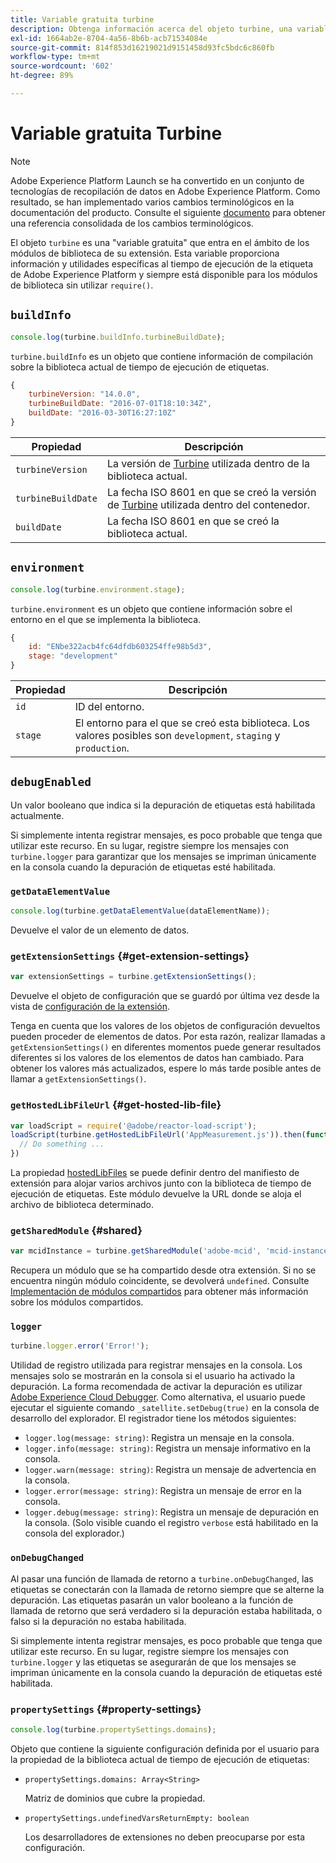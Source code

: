 ```yaml
---
title: Variable gratuita turbine
description: Obtenga información acerca del objeto turbine, una variable gratuita que proporciona información y utilidades específicas del tiempo de ejecución de la etiqueta de Adobe Experience Platform.
exl-id: 1664ab2e-8704-4a56-8b6b-acb71534084e
source-git-commit: 814f853d16219021d9151458d93fc5bdc6c860fb
workflow-type: tm+mt
source-wordcount: '602'
ht-degree: 89%

---
```


# Variable gratuita Turbine

>[!NOTE]
>
>Adobe Experience Platform Launch se ha convertido en un conjunto de tecnologías de recopilación de datos en Adobe Experience Platform. Como resultado, se han implementado varios cambios terminológicos en la documentación del producto. Consulte el siguiente [documento](../term-updates.md) para obtener una referencia consolidada de los cambios terminológicos.

El objeto `turbine` es una &quot;variable gratuita&quot; que entra en el ámbito de los módulos de biblioteca de su extensión. Esta variable proporciona información y utilidades específicas al tiempo de ejecución de la etiqueta de Adobe Experience Platform y siempre está disponible para los módulos de biblioteca sin utilizar `require()`.

## `buildInfo`

```js
console.log(turbine.buildInfo.turbineBuildDate);
```

`turbine.buildInfo` es un objeto que contiene información de compilación sobre la biblioteca actual de tiempo de ejecución de etiquetas.

```js
{
    turbineVersion: "14.0.0",
    turbineBuildDate: "2016-07-01T18:10:34Z",
    buildDate: "2016-03-30T16:27:10Z"
}
```

| Propiedad | Descripción |
| --- | --- |
| `turbineVersion` | La versión de [Turbine](https://www.npmjs.com/package/@adobe/reactor-turbine) utilizada dentro de la biblioteca actual. |
| `turbineBuildDate` | La fecha ISO 8601 en que se creó la versión de [Turbine](https://www.npmjs.com/package/@adobe/reactor-turbine) utilizada dentro del contenedor. |
| `buildDate` | La fecha ISO 8601 en que se creó la biblioteca actual. |


## `environment`

```js
console.log(turbine.environment.stage);
```

`turbine.environment` es un objeto que contiene información sobre el entorno en el que se implementa la biblioteca.

```js
{
    id: "ENbe322acb4fc64dfdb603254ffe98b5d3",
    stage: "development"
}
```

| Propiedad | Descripción |
| --- | --- |
| `id` | ID del entorno. |
| `stage` | El entorno para el que se creó esta biblioteca. Los valores posibles son `development`, `staging` y `production`. |


## `debugEnabled`

Un valor booleano que indica si la depuración de etiquetas está habilitada actualmente.

Si simplemente intenta registrar mensajes, es poco probable que tenga que utilizar este recurso. En su lugar, registre siempre los mensajes con `turbine.logger` para garantizar que los mensajes se impriman únicamente en la consola cuando la depuración de etiquetas esté habilitada.

### `getDataElementValue`

```js
console.log(turbine.getDataElementValue(dataElementName));
```

Devuelve el valor de un elemento de datos.

### `getExtensionSettings` {#get-extension-settings}

```js
var extensionSettings = turbine.getExtensionSettings();
```

Devuelve el objeto de configuración que se guardó por última vez desde la vista de [configuración de la extensión](./configuration.md).

Tenga en cuenta que los valores de los objetos de configuración devueltos pueden proceder de elementos de datos. Por esta razón, realizar llamadas a `getExtensionSettings()` en diferentes momentos puede generar resultados diferentes si los valores de los elementos de datos han cambiado. Para obtener los valores más actualizados, espere lo más tarde posible antes de llamar a `getExtensionSettings()`.

### `getHostedLibFileUrl` {#get-hosted-lib-file}

```js
var loadScript = require('@adobe/reactor-load-script');
loadScript(turbine.getHostedLibFileUrl('AppMeasurement.js')).then(function() {
  // Do something ...
})
```

La propiedad [hostedLibFiles](./manifest.md) se puede definir dentro del manifiesto de extensión para alojar varios archivos junto con la biblioteca de tiempo de ejecución de etiquetas. Este módulo devuelve la URL donde se aloja el archivo de biblioteca determinado.

### `getSharedModule` {#shared}

```js
var mcidInstance = turbine.getSharedModule('adobe-mcid', 'mcid-instance');
```

Recupera un módulo que se ha compartido desde otra extensión. Si no se encuentra ningún módulo coincidente, se devolverá `undefined`. Consulte [Implementación de módulos compartidos](./web/shared.md) para obtener más información sobre los módulos compartidos.

### `logger`

```js
turbine.logger.error('Error!');
```

Utilidad de registro utilizada para registrar mensajes en la consola. Los mensajes solo se mostrarán en la consola si el usuario ha activado la depuración. La forma recomendada de activar la depuración es utilizar [Adobe Experience Cloud Debugger](https://chrome.google.com/webstore/detail/adobe-experience-cloud-de/ocdmogmohccmeicdhlhhgepeaijenapj?src=propaganda). Como alternativa, el usuario puede ejecutar el siguiente comando `_satellite.setDebug(true)` en la consola de desarrollo del explorador. El registrador tiene los métodos siguientes:

* `logger.log(message: string)`: Registra un mensaje en la consola.
* `logger.info(message: string)`: Registra un mensaje informativo en la consola.
* `logger.warn(message: string)`: Registra un mensaje de advertencia en la consola.
* `logger.error(message: string)`: Registra un mensaje de error en la consola.
* `logger.debug(message: string)`: Registra un mensaje de depuración en la consola. (Solo visible cuando el registro `verbose` está habilitado en la consola del explorador.)

### `onDebugChanged`

Al pasar una función de llamada de retorno a `turbine.onDebugChanged`, las etiquetas se conectarán con la llamada de retorno siempre que se alterne la depuración. Las etiquetas pasarán un valor booleano a la función de llamada de retorno que será verdadero si la depuración estaba habilitada, o falso si la depuración no estaba habilitada.

Si simplemente intenta registrar mensajes, es poco probable que tenga que utilizar este recurso. En su lugar, registre siempre los mensajes con `turbine.logger` y las etiquetas se asegurarán de que los mensajes se impriman únicamente en la consola cuando la depuración de etiquetas esté habilitada.

### `propertySettings` {#property-settings}

```js
console.log(turbine.propertySettings.domains);
```

Objeto que contiene la siguiente configuración definida por el usuario para la propiedad de la biblioteca actual de tiempo de ejecución de etiquetas:

* `propertySettings.domains: Array<String>`

   Matriz de dominios que cubre la propiedad.

* `propertySettings.undefinedVarsReturnEmpty: boolean`

   Los desarrolladores de extensiones no deben preocuparse por esta configuración.
